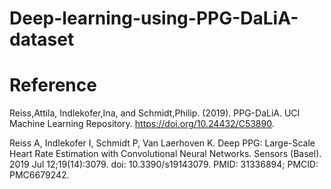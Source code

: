 # Deep-learning-using-PPG-DaLiA-dataset

# Reference
Reiss,Attila, Indlekofer,Ina, and Schmidt,Philip. (2019). PPG-DaLiA. UCI Machine Learning Repository. https://doi.org/10.24432/C53890.

Reiss A, Indlekofer I, Schmidt P, Van Laerhoven K. Deep PPG: Large-Scale Heart Rate Estimation with Convolutional Neural Networks. Sensors (Basel). 2019 Jul 12;19(14):3079. doi: 10.3390/s19143079. PMID: 31336894; PMCID: PMC6679242.
